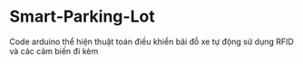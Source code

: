 # Smart-Parking-Lot
Code arduino thể hiện thuật toán điều khiển bãi đỗ xe tự động sử dụng RFID và các cảm biến đi kèm
